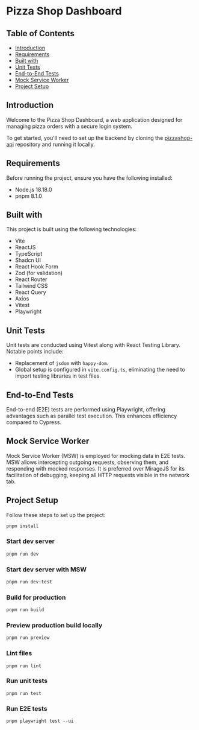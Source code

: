 # Pizza Shop Dashboard

## Table of Contents

- [Introduction](#introduction)
- [Requirements](#requirements)
- [Built with](#built-with)
- [Unit Tests](#unit-tests)
- [End-to-End Tests](#end-to-end-tests)
- [Mock Service Worker](#mock-service-worker)
- [Project Setup](#project-setup)

## Introduction

Welcome to the Pizza Shop Dashboard, a web application designed for managing pizza orders with a secure login system.

To get started, you'll need to set up the backend by cloning the [pizzashop-api](https://github.com/rocketseat-education/pizzashop-api) repository and running it locally.

## Requirements

Before running the project, ensure you have the following installed:

- Node.js 18.18.0
- pnpm 8.1.0

## Built with

This project is built using the following technologies:

- Vite
- ReactJS
- TypeScript
- Shadcn UI
- React Hook Form
- Zod (for validation)
- React Router
- Tailwind CSS
- React Query
- Axios
- Vitest
- Playwright

## Unit Tests

Unit tests are conducted using Vitest along with React Testing Library. Notable points include:

- Replacement of `jsdom` with `happy-dom`.
- Global setup is configured in `vite.config.ts`, eliminating the need to import testing libraries in test files.

## End-to-End Tests

End-to-end (E2E) tests are performed using Playwright, offering advantages such as parallel test execution. This enhances efficiency compared to Cypress.

## Mock Service Worker

Mock Service Worker (MSW) is employed for mocking data in E2E tests. MSW allows intercepting outgoing requests, observing them, and responding with mocked responses. It is preferred over MirageJS for its facilitation of debugging, keeping all HTTP requests visible in the network tab.

## Project Setup

Follow these steps to set up the project:

```bash
pnpm install
```

### Start dev server

```bash
pnpm run dev
```

### Start dev server with MSW

```bash
pnpm run dev:test
```

### Build for production

```bash
pnpm run build
```

### Preview production build locally

```bash
pnpm run preview
```

### Lint files

```
pnpm run lint
```

### Run unit tests

```
pnpm run test
```

### Run E2E tests

```
pnpm playwright test --ui
```
